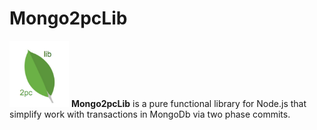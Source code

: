 # Mongo2pcLib
<img src="https://github.com/Guseyn/Mongo2pcLib/blob/master/logo.png?raw=true" width="95"> 
<b> Mongo2pcLib</b> is a pure functional library for Node.js that simplify work with transactions in MongoDb via two phase commits.
